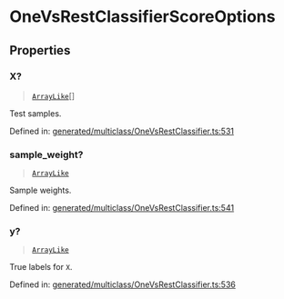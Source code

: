 # OneVsRestClassifierScoreOptions

## Properties

### X?

> [`ArrayLike`](../types/ArrayLike.md)[]

Test samples.

Defined in:  [generated/multiclass/OneVsRestClassifier.ts:531](https://github.com/transitive-bullshit/scikit-learn-ts/blob/b59c1ff/packages/sklearn/src/generated/multiclass/OneVsRestClassifier.ts#L531)

### sample\_weight?

> [`ArrayLike`](../types/ArrayLike.md)

Sample weights.

Defined in:  [generated/multiclass/OneVsRestClassifier.ts:541](https://github.com/transitive-bullshit/scikit-learn-ts/blob/b59c1ff/packages/sklearn/src/generated/multiclass/OneVsRestClassifier.ts#L541)

### y?

> [`ArrayLike`](../types/ArrayLike.md)

True labels for `X`.

Defined in:  [generated/multiclass/OneVsRestClassifier.ts:536](https://github.com/transitive-bullshit/scikit-learn-ts/blob/b59c1ff/packages/sklearn/src/generated/multiclass/OneVsRestClassifier.ts#L536)
